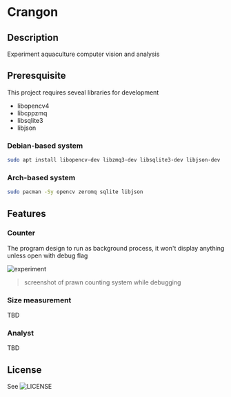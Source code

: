 # Crangon

## Description

Experiment aquaculture computer vision and analysis

## Preresquisite

This project requires seveal libraries for development

- libopencv4
- libcppzmq
- libsqlite3
- libjson

###  Debian-based system

```bash
sudo apt install libopencv-dev libzmq3-dev libsqlite3-dev libjson-dev
```

### Arch-based system

```bash
sudo pacman -Sy opencv zeromq sqlite libjson
```

## Features


### Counter

The program design to run as background process, it won't display anything unless open with debug flag

![experiment](https://i.imgur.com/pyDZTjF.gif)

> screenshot of prawn counting system while debugging

### Size measurement

TBD

### Analyst

TBD

## License

See ![LICENSE](https://github.com/kanokkorn/crangon/blob/main/LICENSE)
